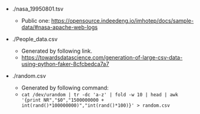 
* ./nasa_19950801.tsv
    - Public one: https://opensource.indeedeng.io/imhotep/docs/sample-data/#nasa-apache-web-logs

* ./People_data.csv
    - Generated by following link.
    - https://towardsdatascience.com/generation-of-large-csv-data-using-python-faker-8cfcbedca7a7

* ./random.csv
    - Generated by following command:
    - `cat /dev/urandom | tr -dc 'a-z' | fold -w 10 | head | awk '{print NR","$0","1500000000 + int(rand()*100000000)","int(rand()*100)}' > random.csv`
